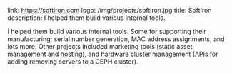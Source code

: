 link: https://softiron.com
logo: /img/projects/softiron.jpg
title: SoftIron
description: I helped them build various internal tools.

I helped them build various internal tools. Some for supporting their
manufacturing; serial number generation, MAC address assignments, and lots more.
Other projects included marketing tools (static asset management and hosting),
and hardware cluster management (APIs for adding removing servers to a CEPH
cluster).
